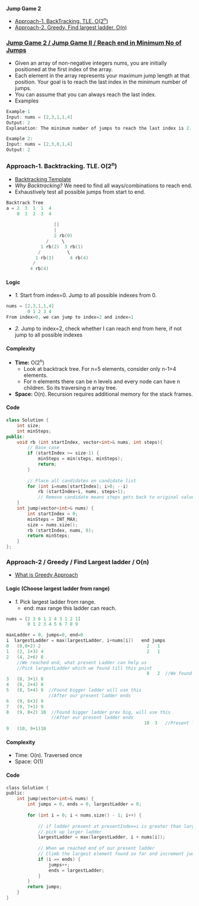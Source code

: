 **Jump Game 2**
- [Approach-1. BackTracking. TLE. O(2<sup>n</sup>)](#a1)
- [Approach-2. Greedy. Find largest ladder. O(n)](#a2)


<a name=prob></a>
### [Jump Game 2 / Jump Game II / Reach end in Minimum No of Jumps](https://leetcode.com/problems/jump-game-ii/)
- Given an array of non-negative integers nums, you are initially positioned at the first index of the array.
- Each element in the array represents your maximum jump length at that position. Your goal is to reach the last index in the minimum number of jumps.
- You can assume that you can always reach the last index.
- Examples
```c
Example-1
Input: nums = [2,3,1,1,4]
Output: 2
Explanation: The minimum number of jumps to reach the last index is 2. Jump 1 step from index 0 to 1, then 3 steps to the last index.

Example 2:
Input: nums = [2,3,0,1,4]
Output: 2
```

<a name=a1></a>
### Approach-1. Backtracking. TLE. O(2<sup>n</sup>)
- [Backtracking Template](/DS_Questions/Algorithms)
- _Why Backtracking?_ We need to find all ways/combinations to reach end.
- Exhaustively test all possible jumps from start to end.
```c
Backtrack Tree
a = 2  3  1  1  4
    0  1  2  3  4  
                    
                  []
                  | 
                  2 rb(0)
               /     \
             1 rb(2)  3 rb(1)
            /          \
           1 rb(3)      4 rb(4)
          / 
         4 rb(4)
```
#### Logic
- _1._ Start from index=0. Jump to all possible indexes from 0.
```c
nums = [2,3,1,1,4]
        0 1 2 3 4
From index=0, we can jump to index=2 and index=1
```
- _2._ Jump to index=2, check whether I can reach end from here, if not jump to all possible indexes

#### Complexity
- **Time:** O(2<sup>n</sup>)
  - Look at backtrack tree. For n=5 elements, consider only n-1=4 elements.
  - For n elements there can be n levels and every node can have n children. So its traversing n array tree.
- **Space:** O(n). Recursion requires additional memory for the stack frames.

#### Code
```cpp
class Solution {
    int size;
    int minSteps;
public:
    void rb (int startIndex, vector<int>& nums, int steps){
        // Base case
        if (startIndex >= size-1) {
            minSteps = min(steps, minSteps);
            return;
        }
        
        // Place all candidates on candidate list
        for (int i=nums[startIndex]; i>0; --i)
            rb (startIndex+i, nums, steps+1);
            // Remove candidate means steps gets back to original value
    }
    int jump(vector<int>& nums) {
        int startIndex = 0;
        minSteps = INT_MAX;
        size = nums.size();
        rb (startIndex, nums, 0);
        return minSteps;
    }
};
````

<a name=a2></a>
### Approach-2 / Greedy / Find Largest ladder / O(n)
- [What is Greedy Approach](/DS_Questions/Algorithms/Greedy)
#### Logic (Choose largest ladder from range)
- _1._ Pick largest ladder from range.
  - end: max range this ladder can reach.
```c
nums = [2 3 6 1 2 4 3 1 2 1]
        0 1 2 3 4 5 6 7 8 9

maxLadder = 0, jumps=0, end=0
i  largestLadder = max(largestLadder, i+nums[i])   end jumps
0   (0,0+2) 2                                        2   1
1   (2, 1+3) 4                                       2   1
2   (4, 2+6) 8                                         
    //We reached end, what present Ladder can help us
    //Pick largestLadder which we found till this point
                                                     8   2  //We found ladder with which we can reach 8
3   (8, 3+1) 8
4   (8, 2+4) 8
5   (8, 5+4) 9  //Found bigger ladder will use this
                //After our present ladder ends
6   (9, 6+3) 9
7   (9, 7+1) 9
8   (9, 8+2) 10  //Found bigger ladder prev big, will use this
                 //After our present ladder ends
                                                    10  3   //Present ladder ended, use largestLadder found
9   (10, 9+1)10
```
#### Complexity
- Time: O(n). Traversed once
- Space: O(1)
#### Code
```c
class Solution {
public:
    int jump(vector<int>& nums) {
        int jumps = 0, ends = 0, largestLadder = 0;
        
        for (int i = 0; i < nums.size() - 1; i++) {
        
            // if ladder present at presentIndex=i is greater than largest
            // pick up larger ladder
            largestLadder = max(largestLadder, i + nums[i]);
            
            // When we reached end of our present ladder
            // Climb the largest element found so far and increment jumps by 1
            if (i == ends) {
                jumps++;
                ends = largestLadder;
            }
        }
        return jumps;
    }
}
```
